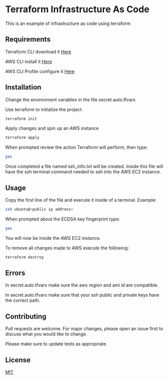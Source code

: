 # Terraform Infrastructure As Code

This is an example of infrastructure as code using terraform

## Requirements

Terraform CLI download it [Here](https://www.terraform.io/downloads.html)

AWS CLI install it [Here](https://docs.aws.amazon.com/cli/latest/userguide/install-cliv2.html)

AWS CLI Profile configure it [Here](https://docs.aws.amazon.com/cli/latest/userguide/cli-configure-quickstart.html)


## Installation

Change the environment variables in the file secret.auto.tfvars

Use terraform to initialize the project.

```bash
terraform init
```

Apply changes and spin up an AWS instance

```bash
terraform apply
```
When prompted review the action Terraform will perform, then type:
```bash
yes
```

Once completed a file named ssh_info.txt will be created. Inside this file will have the ssh terminal command needed to ssh into the AWS EC2 instance.

## Usage

Copy the first line of the file and execute it inside of a terminal. 
Example:
```bash
ssh ubuntu@<public ip address>
```
When prompted about the ECDSA key fingerprint type:
```bash
yes
```
You will now be inside the AWS EC2 instance.

To remove all changes made to AWS execute the following:
```bash
terraform destroy
```

## Errors

In secret.auto.tfvars make sure the aws region and ami id are compatible.

In secret.auto.tfvars make sure that your ssh public and private keys have the correct path.


## Contributing
Pull requests are welcome. For major changes, please open an issue first to discuss what you would like to change.

Please make sure to update tests as appropriate.

## License
[MIT](https://choosealicense.com/licenses/mit/)